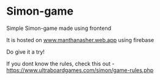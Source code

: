 # Simon-game
Simple Simon-game made using frontend

It is hosted on www.manthanasher.web.app  using firebase

Do give it a try!

If you dont know the rules, check this out - https://www.ultraboardgames.com/simon/game-rules.php
